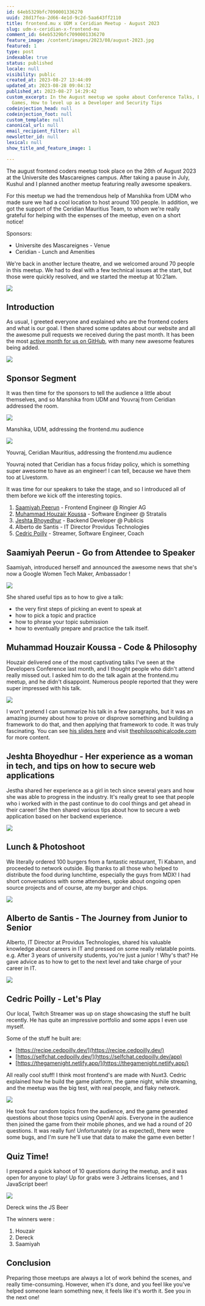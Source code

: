 ```yaml
---
id: 64eb5329bfc7090001336270
uuid: 28d17fea-2d66-4e1d-9c2d-5aa643ff2110
title: frontend.mu x UDM x Ceridian Meetup - August 2023
slug: udm-x-ceridian-x-frontend-mu
comment_id: 64eb5329bfc7090001336270
feature_image: /content/images/2023/08/august-2023.jpg
featured: 1
type: post
indexable: true
status: published
locale: null
visibility: public
created_at: 2023-08-27 13:44:09
updated_at: 2023-08-28 09:04:32
published_at: 2023-08-27 14:29:42
custom_excerpt: In the August meetup we spoke about Conference Talks, Building
  Games, How to level up as a Developer and Security Tips
codeinjection_head: null
codeinjection_foot: null
custom_template: null
canonical_url: null
email_recipient_filter: all
newsletter_id: null
lexical: null
show_title_and_feature_image: 1

---
```


The august frontend coders meetup took place on the 26th of August 2023 at the Universite des Mascareignes campus. After taking a pause in July, Kushul and I planned another meetup featuring really awesome speakers.

For this meetup we had the tremendous help of Manshika from UDM who made sure we had a cool location to host around 100 people. In addition, we got the support of the Ceridian Mauritius Team, to whom we're really grateful for helping with the expenses of the meetup, even on a short notice!

Sponsors:

*   Universite des Mascareignes - Venue
*   Ceridian - Lunch and Amenities

We're back in another lecture theatre, and we welcomed around 70 people in this meetup. We had to deal with a few technical issues at the start, but those were quickly resolved, and we started the meetup at 10:21am.

![](/content/images/2023/08/image-1.png)

## Introduction

As usual, I greeted everyone and explained who are the frontend coders and what is our goal. I then shared some updates about our website and all the awesome pull requests we received during the past month. It has been the most [active month for us on GitHub](https://github.com/Front-End-Coders-Mauritius/frontendmu-astro/pulls), with many new awesome features being added.

![](/content/images/2023/08/image.png)

## Sponsor Segment

It was then time for the sponsors to tell the audience a little about themselves, and so Manshika from UDM and Youvraj from Ceridian addressed the room.

![](/content/images/2023/08/image-3.png)

Manshika, UDM, addressing the frontend.mu audience

![](/content/images/2023/08/image-2.png)

Youvraj, Ceridian Mauritius, addressing the frontend.mu audience

Youvraj noted that Ceridian has a focus friday policy, which is something super awesome to have as an engineer! I can tell, because we have them too at Livestorm.

It was time for our speakers to take the stage, and so I introduced all of them before we kick off the interesting topics.

1.  [Saamiyah Peerun](https://www.linkedin.com/in/ACoAABX3YNEBbpWSB5JDZOBcaeze8XTgPTOI2jU) - Frontend Engineer @ Ringier AG
2.  [Muhammad Houzair Koussa](https://www.linkedin.com/in/ACoAACl9YCEBMxmCCfQtxksTq5KDJmrmlOpJ5vU) - Software Engineer @ Stratalis
3.  [Jeshta Bhoyedhur](https://www.linkedin.com/in/ACoAACOgAP4BMk4RJx1YbahSam-fcIuQV7KF8jY) - Backend Developer @ Publicis
4.  Alberto de Santis - IT Director Providus Technologies
5.  [Cedric Poilly](https://www.linkedin.com/in/ACoAABS6yzYBjFZrcRNssQQZp8c2I9D8RURzyb0) - Streamer, Software Engineer, Coach

## Saamiyah Peerun - Go from Attendee to Speaker

Saamiyah, introduced herself and announced the awesome news that she's now a Google Women Tech Maker, Ambassador !

![](/content/images/2023/08/image-4.png)

She shared useful tips as to how to give a talk:

*   the very first steps of picking an event to speak at
*   how to pick a topic and practice
*   how to phrase your topic submission
*   how to eventually prepare and practice the talk itself.

## Muhammad Houzair Koussa - Code & Philosophy

Houzair delivered one of the most captivating talks I've seen at the Developers Conference last month, and I thought people who didn't attend really missed out. I asked him to do the talk again at the frontend.mu meetup, and he didn't disappoint. Numerous people reported that they were super impressed with his talk.

![](/content/images/2023/08/image-5.png)

I won't pretend I can summarize his talk in a few paragraphs, but it was an amazing journey about how to prove or disprove something and building a framework to do that, and then applying that framework to code. It was truly fascinating. You can see [his slides here](https://github.com/houzyk/talks/tree/master/fecm/08-23-philosophy-and-code) and visit [thephilosophicalcode.com](thephilosophicalcode.com) for more content.

## Jeshta Bhoyedhur - Her experience as a woman in tech, and tips on how to secure web applications

Jestha shared her experience as a girl in tech since several years and how she was able to progress in the industry. It's really great to see that people who i worked with in the past continue to do cool things and get ahead in their career! She then shared various tips about how to secure a web application based on her backend experience.

![](/content/images/2023/08/image-6.png)

## Lunch & Photoshoot

We literally ordered 100 burgers from a fantastic restaurant, Ti Kabann, and proceeded to network outside. Big thanks to all those who helped to distribute the food during lunchtime, especially the guys from MDX! I had short conversations with some attendees, spoke about ongoing open source projects and of course, ate my burger and chips.

![](/content/images/2023/08/image-10.png)

## Alberto de Santis - The Journey from Junior to Senior

Alberto, IT Director at Providus Technologies, shared his valuable knowledge about careers in IT and pressed on some really relatable points. e.g. After 3 years of university students, you're just a junior ! Why's that? He gave advice as to how to get to the next level and take charge of your career in IT.

![](/content/images/2023/08/image-7.png)

## Cedric Poilly - Let's Play

Our local, Twitch Streamer was up on stage showcasing the stuff he built recently. He has quite an impressive portfolio and some apps I even use myself.

Some of the stuff he built are:

*   [https://recipe.cedpoilly.dev/](https://recipe.cedpoilly.dev/)
*   [https://selfchat.cedpoilly.dev/](https://selfchat.cedpoilly.dev/app)
*   [https://thegamenight.netlify.app/](https://thegamenight.netlify.app/)

All really cool stuff! I think most frontend's are made with Nuxt3. Cedric explained how he build the game platform, the game night, while streaming, and the meetup was the big test, with real people, and flaky network.

![](/content/images/2023/08/image-8.png)

He took four random topics from the audience, and the game generated questions about those topics using OpenAI apis. Everyone in the audience then joined the game from their mobile phones, and we had a round of 20 questions. It was really fun! Unfortunately (or as expected), there were some bugs, and I'm sure he'll use that data to make the game even better !

## Quiz Time!

I prepared a quick kahoot of 10 questions during the meetup, and it was open for anyone to play! Up for grabs were 3 Jetbrains licenses, and 1 JavaScript beer!

![](/content/images/2023/08/image-9.png)

Dereck wins the JS Beer

The winners were :

1.  Houzair
2.  Dereck
3.  Saamiyah

## Conclusion

Preparing those meetups are always a lot of work behind the scenes, and really time-consuming. However, when it's done, and you feel like you've helped someone learn something new, it feels like it's worth it. See you in the next one!